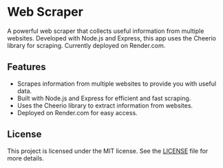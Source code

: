 # Web Scraper

A powerful web scraper that collects useful information from multiple websites. Developed with Node.js and Express, this app uses the Cheerio library for scraping. Currently deployed on Render.com.

## Features

- Scrapes information from multiple websites to provide you with useful data.
- Built with Node.js and Express for efficient and fast scraping.
- Uses the Cheerio library to extract information from websites.
- Deployed on Render.com for easy access.

## License

This project is licensed under the MIT license. See the [LICENSE](LICENSE) file for more details.
